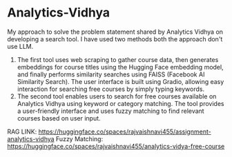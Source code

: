# Analytics-Vidhya
My approach to solve the problem statement shared by Analytics Vidhya on developing a search tool.
I have used two methods both the approach don't use LLM. 
1. The first tool uses web scraping to gather course data, then generates embeddings for course titles using the Hugging Face embedding model, and finally performs similarity searches using FAISS (Facebook AI Similarity Search). The user interface is built using Gradio, allowing easy interaction for searching free courses by simply typing keywords.
2. The second tool enables users to search for free courses available on Analytics Vidhya using keyword or category matching. The tool provides a user-friendly interface and uses fuzzy matching to find relevant courses based on user input.

RAG LINK: https://huggingface.co/spaces/rajvaishnavi455/assignment-analytics-vidhya
Fuzzy Matching: https://huggingface.co/spaces/rajvaishnavi455/analytics-vidya-free-course
